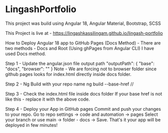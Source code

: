# LingashPortfolio

This project was build using Angular 18, Angular Material, Bootstrap, SCSS

This Project is live at - https://lingashkassilingam.github.io/lingash-portfolio

How to Deploy Angular 18 app to GitHub Pages (Docs Method) -
There are two methods - Docs and Root (Using ghPages from Angular CLI)
I have used Docs method.

Step 1 - Update the angular.json file output path
 "outputPath": {
              "base": "docs",
              "browser": ""
            }
Note - We are forcing not to browser folder since github pages looks for index.html directly inside docs folder.

Step 2 - Ng Build with your repo name
ng build --base-href /<your github repo name>/

Step 3 - Check the index.html file inside docs folder
If your base href is not like this - <base href="/<your github repo name>/">
replace it with the above code.

Step 4 - Deploy your App in GitHub pages
Commit and push your changes to your repo.
Go to repo settings -> code and automation -> pages
Select your branch or use main -> folder - docs -> Save.
That's it your app will be deployed in few minutes!
            
